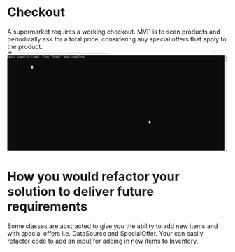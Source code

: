 # Checkout
A supermarket requires a working checkout. MVP is to scan products and periodically ask for a total price, considering any special offers that apply to the product.
![Demo](/demo.gif)

# How you would refactor your solution to deliver future requirements
Some classes are abstracted to give you the ability to add new items and with special offers i.e. DataSource and SpecialOffer. Your can easily refactor code to add an input for adding in new items to Inventory. 
